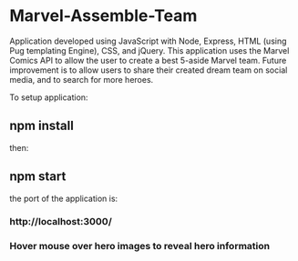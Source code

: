 # Marvel-Assemble-Team
Application developed using JavaScript with Node, Express, HTML (using Pug templating Engine), CSS, and jQuery. 
This application uses the Marvel Comics API to allow the user to create a best 5-aside Marvel team. Future improvement is to allow users to share their created dream team on social media, and to search for more heroes.

To setup application:
## npm install

then: 
## npm start

the port of the application is:
### http://localhost:3000/

### Hover mouse over hero images to reveal hero information
